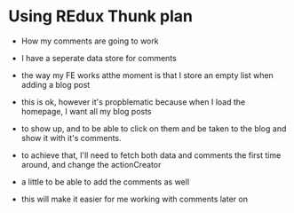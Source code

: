 # Using REdux Thunk plan

 - How my comments are going to work

 - I have a seperate data store for comments
 - the way my FE works atthe moment is that I store an empty list when adding a blog post
 - this is ok, however it's propblematic because when I load the homepage, I want all my blog posts
 - to show up, and to be able to click on them and be taken to the blog and show it with it's comments.
 - to achieve that, I'll need to fetch both data and  comments the first time around, and change the actionCreator
 - a little to be able to add the comments as well
 - this will make it easier for me working with comments later on